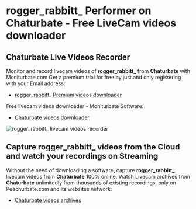 # rogger_rabbitt_ Performer on Chaturbate - Free LiveCam videos downloader

## Chaturbate Live Videos Recorder

Monitor and record livecam videos of **rogger_rabbitt_** from **Chaturbate** with Moniturbate.com
Get a premium trial for free by just and only registering with your Email address:
* [rogger_rabbitt_ Premium videos downloader](https://moniturbate.com/request-demo-licence-key.html)

Free livecam videos downloader - Moniturbate Software:
* [Chaturbate videos downloader](https://moniturbate.com/moniturbate-download-software.html)

![rogger_rabbitt_ livecam videos recorder](https://peachurnet.com/templates/moniturbate-software.png)


## Capture rogger_rabbitt_ videos from the Cloud and watch your recordings on Streaming

Without the need of downloading a software, capture **rogger_rabbitt_** livecam videos from **Chaturbate** 100% online.
Watch Livecam archives from **Chaturbate** unlimitedly from thousands of existing recordings, only on Peachurbate.com and its websites network:
* [Chaturbate videos archives](https://peachurnet.com/)